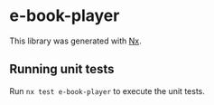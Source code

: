 # e-book-player

This library was generated with [Nx](https://nx.dev).

## Running unit tests

Run `nx test e-book-player` to execute the unit tests.
